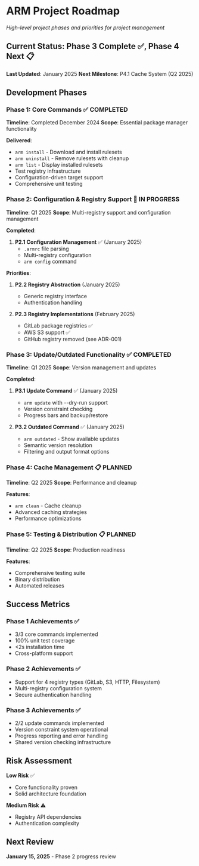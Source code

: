 # ARM Project Roadmap

*High-level project phases and priorities for project management*

## Current Status: Phase 3 Complete ✅, Phase 4 Next 📋

**Last Updated**: January 2025
**Next Milestone**: P4.1 Cache System (Q2 2025)

## Development Phases

### Phase 1: Core Commands ✅ COMPLETED
**Timeline**: Completed December 2024
**Scope**: Essential package manager functionality

**Delivered**:
- `arm install` - Download and install rulesets
- `arm uninstall` - Remove rulesets with cleanup
- `arm list` - Display installed rulesets
- Test registry infrastructure
- Configuration-driven target support
- Comprehensive unit testing

### Phase 2: Configuration & Registry Support 🚧 IN PROGRESS
**Timeline**: Q1 2025
**Scope**: Multi-registry support and configuration management

**Completed**:
1. **P2.1 Configuration Management** ✅ (January 2025)
   - `.armrc` file parsing
   - Multi-registry configuration
   - `arm config` command

**Priorities**:
1. **P2.2 Registry Abstraction** (January 2025)
   - Generic registry interface
   - Authentication handling

2. **P2.3 Registry Implementations** (February 2025)
   - GitLab package registries ✅
   - AWS S3 support ✅
   - GitHub registry removed (see ADR-001)

### Phase 3: Update/Outdated Functionality ✅ COMPLETED
**Timeline**: Q1 2025
**Scope**: Version management and updates

**Completed**:
1. **P3.1 Update Command** ✅ (January 2025)
   - `arm update` with --dry-run support
   - Version constraint checking
   - Progress bars and backup/restore

2. **P3.2 Outdated Command** ✅ (January 2025)
   - `arm outdated` - Show available updates
   - Semantic version resolution
   - Filtering and output format options

### Phase 4: Cache Management 📋 PLANNED
**Timeline**: Q2 2025
**Scope**: Performance and cleanup

**Features**:
- `arm clean` - Cache cleanup
- Advanced caching strategies
- Performance optimizations

### Phase 5: Testing & Distribution 📋 PLANNED
**Timeline**: Q2 2025
**Scope**: Production readiness

**Features**:
- Comprehensive testing suite
- Binary distribution
- Automated releases

## Success Metrics

### Phase 1 Achievements ✅
- 3/3 core commands implemented
- 100% unit test coverage
- <2s installation time
- Cross-platform support

### Phase 2 Achievements ✅
- Support for 4 registry types (GitLab, S3, HTTP, Filesystem)
- Multi-registry configuration system
- Secure authentication handling

### Phase 3 Achievements ✅
- 2/2 update commands implemented
- Version constraint system operational
- Progress reporting and error handling
- Shared version checking infrastructure

## Risk Assessment

**Low Risk** ✅
- Core functionality proven
- Solid architecture foundation

**Medium Risk** ⚠️
- Registry API dependencies
- Authentication complexity

## Next Review
**January 15, 2025** - Phase 2 progress review

